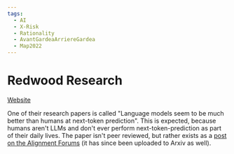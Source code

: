 ```yaml
---
tags:
  - AI
  - X-Risk
  - Rationality
  - AvantGardeaArriereGardea
  - Map2022
---
```

# Redwood Research

[Website](https://www.redwoodresearch.org/)


One of their research papers is called "Language models seem to be much better than humans at next-token prediction". This is expected, because humans aren't LLMs and don't ever perform next-token-prediction as part of their daily lives. The paper isn't peer reviewed, but rather exists as a [post on the Alignment Forums](https://www.alignmentforum.org/posts/htrZrxduciZ5QaCjw/language-models-seem-to-be-much-better-than-humans-at-next) (it has since been uploaded to Arxiv as well).